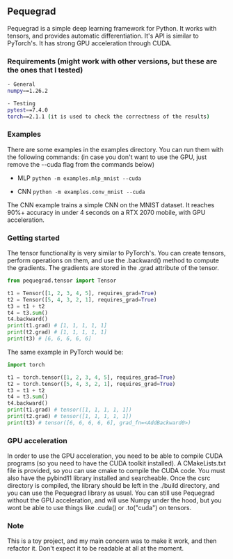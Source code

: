 ## Pequegrad

Pequegrad is a simple deep learning framework for Python. It works with tensors, and provides automatic differentiation. It's API is similar to PyTorch's.
It has strong GPU acceleration through CUDA.

### Requirements (might work with other versions, but these are the ones that I tested)
```bash
- General
numpy==1.26.2

- Testing
pytest==7.4.0
torch==2.1.1 (it is used to check the correctness of the results)
```
### Examples
There are some examples in the examples directory. You can run them with the following commands:
(in case you don't want to use the GPU, just remove the --cuda flag from the commands below)

- MLP
```python -m examples.mlp_mnist --cuda```

- CNN
```python -m examples.conv_mnist --cuda```

The CNN example trains a simple CNN on the MNIST dataset. It reaches 90%+ accuracy in under 4 seconds on a RTX 2070 mobile, with GPU acceleration.

### Getting started
The tensor functionality is very similar to PyTorch's. You can create tensors, perform operations on them, and use the .backward() method to compute the gradients. The gradients are stored in the .grad attribute of the tensor.

```python
from pequegrad.tensor import Tensor

t1 = Tensor([1, 2, 3, 4, 5], requires_grad=True)
t2 = Tensor([5, 4, 3, 2, 1], requires_grad=True)
t3 = t1 + t2
t4 = t3.sum()
t4.backward()
print(t1.grad) # [1, 1, 1, 1, 1]
print(t2.grad) # [1, 1, 1, 1, 1]
print(t3) # [6, 6, 6, 6, 6]
```
The same example in PyTorch would be:
```python
import torch

t1 = torch.tensor([1, 2, 3, 4, 5], requires_grad=True)
t2 = torch.tensor([5, 4, 3, 2, 1], requires_grad=True)
t3 = t1 + t2
t4 = t3.sum()
t4.backward()
print(t1.grad) # tensor([1, 1, 1, 1, 1])
print(t2.grad) # tensor([1, 1, 1, 1, 1])
print(t3) # tensor([6, 6, 6, 6, 6], grad_fn=<AddBackward0>)
```

### GPU acceleration
In order to use the GPU acceleration, you need to be able to compile CUDA programs (so you need to have the CUDA toolkit installed). A CMakeLists.txt file is provided, so you can use cmake to compile the CUDA code. You must also have the pybind11 library installed and searcheable.
Once the csrc directory is compiled, the library should be left in the ./build directory, and you can use the Pequegrad library as usual.
You can still use Pequegrad without the GPU acceleration, and will use Numpy under the hood, but you wont be able to use things like .cuda() or .to("cuda") on tensors.


### Note
This is a toy project, and my main concern was to make it work, and then refactor it. Don't expect it to be readable at all at the moment.